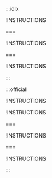 :::idlx

!INSTRUCTIONS[](https://raw.githubusercontent.com/LODSContent/AZ-220-T00A/master/Instructions/Labs/LAB_AK_01-getting-started-with-azure.md)

===

!INSTRUCTIONS[](https://raw.githubusercontent.com/LODSContent/AZ-220-T00A/master/Instructions/Labs/LAB_AK_02-getting-started-with-azure-iot-services.md)

===

!INSTRUCTIONS[](https://raw.githubusercontent.com/LODSContent/AZ-220-T00A/master/Instructions/Labs/LAB_AK_03-set-up-the-development-environment.md)

:::

:::official

!INSTRUCTIONS[](Disclaimer:)

!INSTRUCTIONS[](https://raw.githubusercontent.com/mslearning/AZ-220-T00A-stuff/master/Instructions/Labs/LAB_AK_01-getting-started-with-azure.md)

===

!INSTRUCTIONS[](https://raw.githubusercontent.com/LODSContent/AZ-220-T00A/master/Instructions/Labs/LAB_AK_02-getting-started-with-azure-iot-services.md)

===

!INSTRUCTIONS[](https://raw.githubusercontent.com/LODSContent/AZ-220-T00A/master/Instructions/Labs/LAB_AK_03-set-up-the-development-environment.md)

:::
